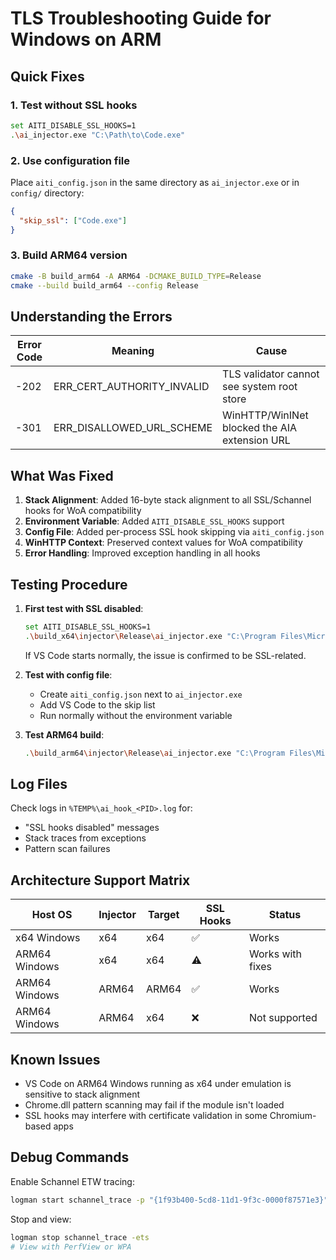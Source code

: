 # TLS Troubleshooting Guide for Windows on ARM

## Quick Fixes

### 1. Test without SSL hooks
```bash
set AITI_DISABLE_SSL_HOOKS=1
.\ai_injector.exe "C:\Path\to\Code.exe"
```

### 2. Use configuration file
Place `aiti_config.json` in the same directory as `ai_injector.exe` or in `config/` directory:
```json
{
  "skip_ssl": ["Code.exe"]
}
```

### 3. Build ARM64 version
```bash
cmake -B build_arm64 -A ARM64 -DCMAKE_BUILD_TYPE=Release
cmake --build build_arm64 --config Release
```

## Understanding the Errors

| Error Code | Meaning | Cause |
|------------|---------|-------|
| -202 | ERR_CERT_AUTHORITY_INVALID | TLS validator cannot see system root store |
| -301 | ERR_DISALLOWED_URL_SCHEME | WinHTTP/WinINet blocked the AIA extension URL |

## What Was Fixed

1. **Stack Alignment**: Added 16-byte stack alignment to all SSL/Schannel hooks for WoA compatibility
2. **Environment Variable**: Added `AITI_DISABLE_SSL_HOOKS` support
3. **Config File**: Added per-process SSL hook skipping via `aiti_config.json`
4. **WinHTTP Context**: Preserved context values for WoA compatibility
5. **Error Handling**: Improved exception handling in all hooks

## Testing Procedure

1. **First test with SSL disabled**:
   ```bash
   set AITI_DISABLE_SSL_HOOKS=1
   .\build_x64\injector\Release\ai_injector.exe "C:\Program Files\Microsoft VS Code\Code.exe"
   ```
   If VS Code starts normally, the issue is confirmed to be SSL-related.

2. **Test with config file**:
   - Create `aiti_config.json` next to `ai_injector.exe`
   - Add VS Code to the skip list
   - Run normally without the environment variable

3. **Test ARM64 build**:
   ```bash
   .\build_arm64\injector\Release\ai_injector.exe "C:\Program Files\Microsoft VS Code\Code.exe"
   ```

## Log Files

Check logs in `%TEMP%\ai_hook_<PID>.log` for:
- "SSL hooks disabled" messages
- Stack traces from exceptions
- Pattern scan failures

## Architecture Support Matrix

| Host OS | Injector | Target | SSL Hooks | Status |
|---------|----------|---------|-----------|---------|
| x64 Windows | x64 | x64 | ✅ | Works |
| ARM64 Windows | x64 | x64 | ⚠️ | Works with fixes |
| ARM64 Windows | ARM64 | ARM64 | ✅ | Works |
| ARM64 Windows | ARM64 | x64 | ❌ | Not supported |

## Known Issues

- VS Code on ARM64 Windows running as x64 under emulation is sensitive to stack alignment
- Chrome.dll pattern scanning may fail if the module isn't loaded
- SSL hooks may interfere with certificate validation in some Chromium-based apps

## Debug Commands

Enable Schannel ETW tracing:
```bash
logman start schannel_trace -p "{1f93b400-5cd8-11d1-9f3c-0000f87571e3}" 0xFFFFFFFF 0xFF -ets
```

Stop and view:
```bash
logman stop schannel_trace -ets
# View with PerfView or WPA
``` 